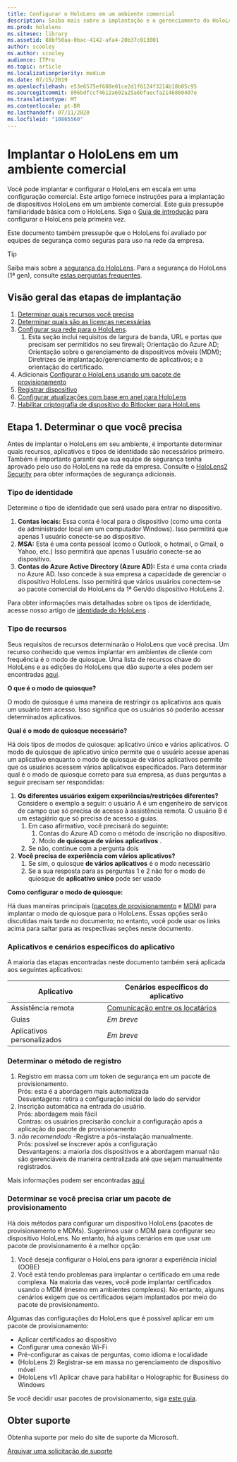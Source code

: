 ```yaml
---
title: Configurar o HoloLens em um ambiente comercial
description: Saiba mais sobre a implantação e o gerenciamento do HoloLens em ambientes empresariais.
ms.prod: hololens
ms.sitesec: library
ms.assetid: 88bf50aa-0bac-4142-afa4-20b37c013001
author: scooley
ms.author: scooley
audience: ITPro
ms.topic: article
ms.localizationpriority: medium
ms.date: 07/15/2019
ms.openlocfilehash: e53e6575ef688e01ce2d1f6124f3214b18b05c95
ms.sourcegitcommit: 896bdfccf4612a692a25a6bfaecfa2146860407e
ms.translationtype: MT
ms.contentlocale: pt-BR
ms.lasthandoff: 07/11/2020
ms.locfileid: "10865560"
---
```

# Implantar o HoloLens em um ambiente comercial

Você pode implantar e configurar o HoloLens em escala em uma configuração comercial. Este artigo fornece instruções para a implantação de dispositivos HoloLens em um ambiente comercial. Este guia pressupõe familiaridade básica com o HoloLens. Siga o [Guia de introdução](hololens1-setup.md) para configurar o HoloLens pela primeira vez.

Este documento também pressupõe que o HoloLens foi avaliado por equipes de segurança como seguras para uso na rede da empresa.  
> [!Tip]
> Saiba mais sobre a [segurança do HoloLens](security-overview.md).
> Para a segurança do HoloLens (1ª gen), consulte [estas perguntas frequentes](hololens1-faq-security.md).

## Visão geral das etapas de implantação

1. [Determinar quais recursos você precisa](hololens-requirements.md#step-1-determine-what-you-need)
1. [Determinar quais são as licenças necessárias](hololens-licenses-requirements.md)
1. [Configurar sua rede para o HoloLens](hololens-commercial-infrastructure.md).
    1. Esta seção inclui requisitos de largura de banda, URL e portas que precisam ser permitidos no seu firewall; Orientação do Azure AD; Orientação sobre o gerenciamento de dispositivos móveis (MDM); Diretrizes de implantação/gerenciamento de aplicativos; e a orientação do certificado.
1. Adicionais [Configurar o HoloLens usando um pacote de provisionamento](hololens-provisioning.md)
1. [Registrar dispositivo](hololens-enroll-mdm.md)
1. [Configurar atualizações com base em anel para HoloLens](hololens-updates.md)
1. [Habilitar criptografia de dispositivo do Bitlocker para HoloLens](security-encryption-data-protection.md)

## Etapa 1. Determinar o que você precisa

Antes de implantar o HoloLens em seu ambiente, é importante determinar quais recursos, aplicativos e tipos de identidade são necessários primeiro. Também é importante garantir que sua equipe de segurança tenha aprovado pelo uso do HoloLens na rede da empresa. Consulte o [HoloLens2 Security](security-overview.md) para obter informações de segurança adicionais.

### Tipo de identidade

Determine o tipo de identidade que será usado para entrar no dispositivo.

1. **Contas locais:** Essa conta é local para o dispositivo (como uma conta de administrador local em um computador Windows). Isso permitirá que apenas 1 usuário conecte-se ao dispositivo.
2. **MSA:** Esta é uma conta pessoal (como o Outlook, o hotmail, o Gmail, o Yahoo, etc.) Isso permitirá que apenas 1 usuário conecte-se ao dispositivo.
3. **Contas do Azure Active Directory (Azure AD):** Esta é uma conta criada no Azure AD. Isso concede à sua empresa a capacidade de gerenciar o dispositivo HoloLens. Isso permitirá que vários usuários conectem-se ao pacote comercial do HoloLens da 1ª Gen/do dispositivo HoloLens 2.

Para obter informações mais detalhadas sobre os tipos de identidade, acesse nosso artigo de [identidade do HoloLens](hololens-identity.md) .

### Tipo de recursos

Seus requisitos de recursos determinarão o HoloLens que você precisa. Um recurso conhecido que vemos implantar em ambientes de cliente com frequência é o modo de quiosque. Uma lista de recursos chave do HoloLens e as edições do HoloLens que dão suporte a eles podem ser encontradas [aqui](hololens-commercial-features.md).

**O que é o modo de quiosque?**

O modo de quiosque é uma maneira de restringir os aplicativos aos quais um usuário tem acesso. Isso significa que os usuários só poderão acessar determinados aplicativos.

**Qual é o modo de quiosque necessário?**

Há dois tipos de modos de quiosque: aplicativo único e vários aplicativos. O modo de quiosque de aplicativo único permite que o usuário acesse apenas um aplicativo enquanto o modo de quiosque de vários aplicativos permite que os usuários acessem vários aplicativos especificados. Para determinar qual é o modo de quiosque correto para sua empresa, as duas perguntas a seguir precisam ser respondidas:

1. **Os diferentes usuários exigem experiências/restrições diferentes?** Considere o exemplo a seguir: o usuário A é um engenheiro de serviços de campo que só precisa de acesso à assistência remota. O usuário B é um estagiário que só precisa de acesso a guias.
    1. Em caso afirmativo, você precisará do seguinte:
        1. Contas do Azure AD como o método de inscrição no dispositivo.
        1. Modo **de quiosque de vários aplicativos** .
    1. Se não, continue com a pergunta dois
1. **Você precisa de experiência com vários aplicativos?**
    1. Se sim, o quiosque **de vários aplicativos** é o modo necessário
    1. Se a sua resposta para as perguntas 1 e 2 não for o modo de quiosque de **aplicativo único** pode ser usado

**Como configurar o modo de quiosque:**

Há duas maneiras principais ([pacotes de provisionamento](hololens-kiosk.md#use-a-provisioning-package-to-set-up-a-single-app-or-multi-app-kiosk) e [MDM](hololens-kiosk.md#use-microsoft-intune-or-other-mdm-to-set-up-a-single-app-or-multi-app-kiosk)) para implantar o modo de quiosque para o HoloLens. Essas opções serão discutidas mais tarde no documento; no entanto, você pode usar os links acima para saltar para as respectivas seções neste documento.

### Aplicativos e cenários específicos do aplicativo

A maioria das etapas encontradas neste documento também será aplicada aos seguintes aplicativos:

| Aplicativo | Cenários específicos do aplicativo |
| --- | --- |
| Assistência remota | [Comunicação entre os locatários](https://docs.microsoft.com/dynamics365/mixed-reality/remote-assist/cross-tenant-overview)|
| Guias  | *Em breve* |
|Aplicativos personalizados | *Em breve* |

### Determinar o método de registro

1. Registro em massa com um token de segurança em um pacote de provisionamento.  
  Prós: esta é a abordagem mais automatizada \
  Desvantagens: retira a configuração inicial do lado do servidor  
1. Inscrição automática na entrada do usuário.  
  Prós: abordagem mais fácil  
  Contras: os usuários precisarão concluir a configuração após a aplicação do pacote de provisionamento
1. _não recomendado_ -Registre a pós-instalação manualmente.  
  Prós: possível se inscrever após a configuração  
  Desvantagens: a maioria dos dispositivos e a abordagem manual não são gerenciáveis de maneira centralizada até que sejam manualmente registrados.

  Mais informações podem ser encontradas [aqui](hololens-enroll-mdm.md)

### Determinar se você precisa criar um pacote de provisionamento

Há dois métodos para configurar um dispositivo HoloLens (pacotes de provisionamento e MDMs). Sugerimos usar o MDM para configurar seu dispositivo HoloLens. No entanto, há alguns cenários em que usar um pacote de provisionamento é a melhor opção:

1. Você deseja configurar o HoloLens para ignorar a experiência inicial (OOBE)
1. Você está tendo problemas para implantar o certificado em uma rede complexa. Na maioria das vezes, você pode implantar certificados usando o MDM (mesmo em ambientes complexos). No entanto, alguns cenários exigem que os certificados sejam implantados por meio do pacote de provisionamento.

Algumas das configurações do HoloLens que é possível aplicar em um pacote de provisionamento:

- Aplicar certificados ao dispositivo
- Configurar uma conexão Wi-Fi
- Pré-configurar as caixas de perguntas, como idioma e localidade
- (HoloLens 2) Registrar-se em massa no gerenciamento de dispositivo móvel 
- (HoloLens v1) Aplicar chave para habilitar o Holographic for Business do Windows

Se você decidir usar pacotes de provisionamento, siga [este guia](hololens-provisioning.md).

## Obter suporte

Obtenha suporte por meio do site de suporte da Microsoft.

[Arquivar uma solicitação de suporte](https://support.microsoft.com/supportforbusiness/productselection?sapid=e9391227-fa6d-927b-0fff-f96288631b8f)
